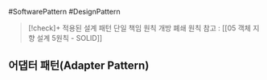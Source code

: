 #SoftwarePattern #DesignPattern

> [!check]+ 적용된 설계 패턴
> 단일 책임 원칙
> 개방 폐쇄 원칙
> 참고 : [[05 객체 지향 설계 5원칙 - SOLID]]

## 어댑터 패턴(Adapter Pattern)
         